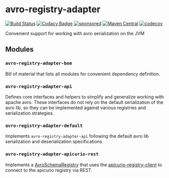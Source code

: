 # avro-registry-adapter

[![Build Status](https://github.com/holixon/avro-registry-adapter/workflows/Development%20branches/badge.svg)](https://github.com/holixon/avro-registry-adapter/actions)
[![Codacy Badge](https://app.codacy.com/project/badge/Grade/1f099f2971ed401ea1d8d55a7183a00c)](https://www.codacy.com/gh/holixon/avro-registry-adapter/dashboard?utm_source=github.com&amp;utm_medium=referral&amp;utm_content=holixon/avro-registry-adapter&amp;utm_campaign=Badge_Grade)
[![sponsored](https://img.shields.io/badge/sponsoredBy-Holisticon-RED.svg)](https://holisticon.de/)
[![Maven Central](https://maven-badges.herokuapp.com/maven-central/io.holixon.avro/avro-registry-adapter-bom/badge.svg)](https://maven-badges.herokuapp.com/maven-central/io.holixon.avro/avro-registry-adapter-bom)
[![codecov](https://codecov.io/gh/holixon/avro-registry-adapter/branch/main/graph/badge.svg?token=bjT1hlfnH4)](https://codecov.io/gh/holixon/avro-registry-adapter)

Convenient support for working with avro serialization on the JVM

## Modules

### `avro-registry-adapter-bom`

Bill of material that lists all modules for convenient dependency definition.

### `avro-registry-adapter-api`

Defines core interfaces and helpers to simplify and generalize working with apache avro.
These interfaces do not rely on the default serialization of the avro lib, so they can be implemented against various
registries and serialization strategies.

### `avro-registry-adapter-default`

Implements `avro-registry-adapter-api` following the default avro lib serialization and deserialization specifications.

### `avro-registry-adapter-apicurio-rest`

Implements a [AvroSchemaRegistry](./extension/api/src/main/kotlin/AvroSchemaRegistry.kt) that uses the [apicurio-registry-client](https://github.com/Apicurio/apicurio-registry/tree/master/client) to connect to the apicurio registry via REST.
